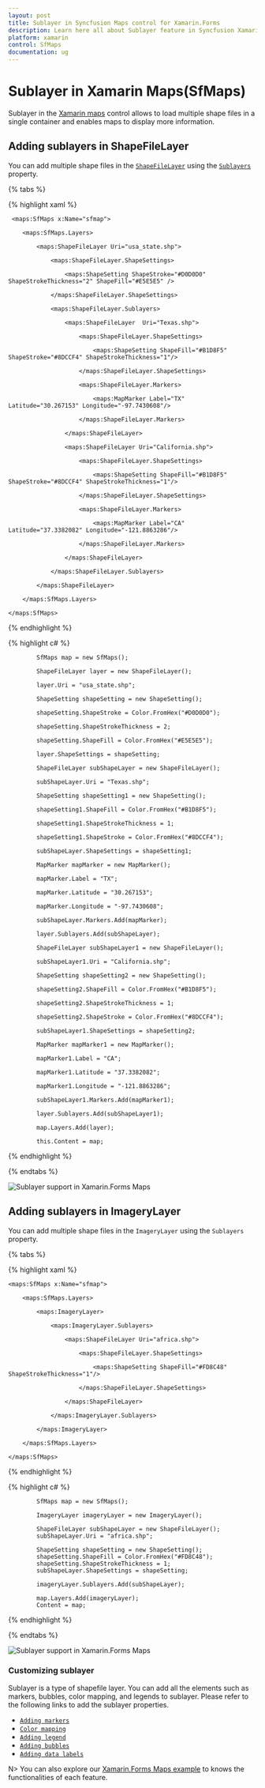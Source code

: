 ```yaml
---
layout: post
title: Sublayer in Syncfusion Maps control for Xamarin.Forms
description: Learn here all about Sublayer feature in Syncfusion Xamarin.Forms Maps(SfMaps) control with custom support and more.
platform: xamarin
control: SfMaps
documentation: ug
---
```


# Sublayer in Xamarin Maps(SfMaps)

Sublayer in the [Xamarin maps](https://www.syncfusion.com/xamarin-ui-controls/xamarin-maps) control allows to load multiple shape files in a single container and enables maps to display more information.

## Adding sublayers in ShapeFileLayer

You can add multiple shape files in the [`ShapeFileLayer`](https://help.syncfusion.com/cr/xamarin/Syncfusion.SfMaps.XForms.ShapeFileLayer.html) using the [`Sublayers`](https://help.syncfusion.com/cr/xamarin/Syncfusion.SfMaps.XForms.ShapeFileLayer.html) property.

{% tabs %}

{% highlight xaml %}

     <maps:SfMaps x:Name="sfmap">

        <maps:SfMaps.Layers>

            <maps:ShapeFileLayer Uri="usa_state.shp">

                <maps:ShapeFileLayer.ShapeSettings>

                    <maps:ShapeSetting ShapeStroke="#D0D0D0" ShapeStrokeThickness="2" ShapeFill="#E5E5E5" />

                </maps:ShapeFileLayer.ShapeSettings>

                <maps:ShapeFileLayer.Sublayers>

                    <maps:ShapeFileLayer  Uri="Texas.shp">

                        <maps:ShapeFileLayer.ShapeSettings>

                            <maps:ShapeSetting ShapeFill="#B1D8F5" ShapeStroke="#8DCCF4" ShapeStrokeThickness="1"/>

                        </maps:ShapeFileLayer.ShapeSettings>

                        <maps:ShapeFileLayer.Markers>

                            <maps:MapMarker Label="TX" Latitude="30.267153" Longitude="-97.7430608"/>

                        </maps:ShapeFileLayer.Markers>

                    </maps:ShapeFileLayer>

                    <maps:ShapeFileLayer Uri="California.shp">

                        <maps:ShapeFileLayer.ShapeSettings>

                            <maps:ShapeSetting ShapeFill="#B1D8F5" ShapeStroke="#8DCCF4" ShapeStrokeThickness="1"/>

                        </maps:ShapeFileLayer.ShapeSettings>

                        <maps:ShapeFileLayer.Markers>

                            <maps:MapMarker Label="CA" Latitude="37.3382082" Longitude="-121.8863286"/>

                        </maps:ShapeFileLayer.Markers>

                    </maps:ShapeFileLayer>

                </maps:ShapeFileLayer.Sublayers>

            </maps:ShapeFileLayer>

        </maps:SfMaps.Layers>

    </maps:SfMaps>

{% endhighlight %}

{% highlight c# %}

            SfMaps map = new SfMaps();

            ShapeFileLayer layer = new ShapeFileLayer();

            layer.Uri = "usa_state.shp";

            ShapeSetting shapeSetting = new ShapeSetting();

            shapeSetting.ShapeStroke = Color.FromHex("#D0D0D0");

            shapeSetting.ShapeStrokeThickness = 2;

            shapeSetting.ShapeFill = Color.FromHex("#E5E5E5");

            layer.ShapeSettings = shapeSetting;

            ShapeFileLayer subShapeLayer = new ShapeFileLayer();

            subShapeLayer.Uri = "Texas.shp";

            ShapeSetting shapeSetting1 = new ShapeSetting();

            shapeSetting1.ShapeFill = Color.FromHex("#B1D8F5");

            shapeSetting1.ShapeStrokeThickness = 1;

            shapeSetting1.ShapeStroke = Color.FromHex("#8DCCF4");

            subShapeLayer.ShapeSettings = shapeSetting1;

            MapMarker mapMarker = new MapMarker();

            mapMarker.Label = "TX";

            mapMarker.Latitude = "30.267153";

            mapMarker.Longitude = "-97.7430608";

            subShapeLayer.Markers.Add(mapMarker);

            layer.Sublayers.Add(subShapeLayer);

            ShapeFileLayer subShapeLayer1 = new ShapeFileLayer();

            subShapeLayer1.Uri = "California.shp";

            ShapeSetting shapeSetting2 = new ShapeSetting();

            shapeSetting2.ShapeFill = Color.FromHex("#B1D8F5");

            shapeSetting2.ShapeStrokeThickness = 1;

            shapeSetting2.ShapeStroke = Color.FromHex("#8DCCF4");

            subShapeLayer1.ShapeSettings = shapeSetting2;

            MapMarker mapMarker1 = new MapMarker();

            mapMarker1.Label = "CA";

            mapMarker1.Latitude = "37.3382082";

            mapMarker1.Longitude = "-121.8863286";

            subShapeLayer1.Markers.Add(mapMarker1);

            layer.Sublayers.Add(subShapeLayer1);

            map.Layers.Add(layer);

            this.Content = map;

{% endhighlight %}

{% endtabs %}

![Sublayer support in Xamarin.Forms Maps](Images/Sublayer.png)

## Adding sublayers in ImageryLayer

You can add multiple shape files in the `ImageryLayer` using the `Sublayers` property.

{% tabs %}

{% highlight xaml %}

    <maps:SfMaps x:Name="sfmap">

        <maps:SfMaps.Layers>

            <maps:ImageryLayer>

                <maps:ImageryLayer.Sublayers>
                  
                    <maps:ShapeFileLayer Uri="africa.shp">

                        <maps:ShapeFileLayer.ShapeSettings>

                            <maps:ShapeSetting ShapeFill="#FD8C48" ShapeStrokeThickness="1"/>

                        </maps:ShapeFileLayer.ShapeSettings>

                    </maps:ShapeFileLayer>

                </maps:ImageryLayer.Sublayers>
            
            </maps:ImageryLayer>

        </maps:SfMaps.Layers>
        
    </maps:SfMaps>

{% endhighlight %}

{% highlight c# %}
           
            SfMaps map = new SfMaps();

            ImageryLayer imageryLayer = new ImageryLayer();

            ShapeFileLayer subShapeLayer = new ShapeFileLayer();
            subShapeLayer.Uri = "africa.shp";

            ShapeSetting shapeSetting = new ShapeSetting();
            shapeSetting.ShapeFill = Color.FromHex("#FD8C48");
            shapeSetting.ShapeStrokeThickness = 1;
            subShapeLayer.ShapeSettings = shapeSetting;

            imageryLayer.Sublayers.Add(subShapeLayer);

            map.Layers.Add(imageryLayer);
            Content = map;
			
{% endhighlight %}

{% endtabs %}	

![Sublayer support in Xamarin.Forms Maps](Images/ImageryLayer-SubLayer.jpg)

### Customizing sublayer

Sublayer is a type of shapefile layer. You can add all the elements such as markers, bubbles, color mapping, and legends to sublayer. Please refer to the following links to add the sublayer properties.

* [`Adding markers`](https://help.syncfusion.com/xamarin/sfmaps/getting-started#adding-markers)
* [`Color mapping`](https://help.syncfusion.com/xamarin/sfmaps/getting-started#color-mapping)
* [`Adding legend`](https://help.syncfusion.com/xamarin/sfmaps/getting-started#adding-legends)
* [`Adding bubbles`](https://help.syncfusion.com/xamarin/sfmaps/bubblemarker#adding-bubbles)
* [`Adding data labels`](https://help.syncfusion.com/xamarin/sfmaps/datalabels#adding-data-labels)

N> You can also explore our [Xamarin.Forms Maps example](https://github.com/SyncfusionExamples/Getting-Started-Xamarin-Maps) to knows the functionalities of each feature.